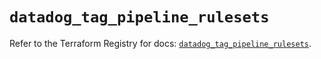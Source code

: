# `datadog_tag_pipeline_rulesets`

Refer to the Terraform Registry for docs: [`datadog_tag_pipeline_rulesets`](https://registry.terraform.io/providers/datadog/datadog/3.77.0/docs/resources/tag_pipeline_rulesets).
